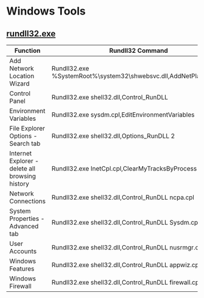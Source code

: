 # Windows Tools

## [rundll32.exe](https://www.tenforums.com/tutorials/77458-rundll32-commands-list-windows-10-a.html?__cf_chl_jschl_tk__=17e3f26288bd26d18e95a15f10f860a7a2c406dc-1601059515-0-ATl_NC49C7eMiOk7g-oapZDQ4OMt5bgVJOyNn8rBzcMUlKKRzZugX78fEmE31zJXxmsz_598ENSx4ArUoNtJq0Eo31A00tiymKTkPLW-vD7DboTEvFNmy82ik3CdRJPfs1519vLelINg0gVlQcyGiNnI0DiblE26tDUyfgJ9Fa4pLZXJYLNpMmyMkKvm_tz-YWvovbXVJtPF7SjZ3Kw8JxYHgvbXKdXWPVJu7o6qLgBSd9zHwSzmTJE0DALtqtWLNldOsCc3DIpZvq2STuyyDvfzQWakg_TS_uZas233QOhFR3sIQjUSv9xPfUw3J0IOQkmN0taZtrj-tRNgeb1AEUWNGRTP33ShPucTOj_SBPeWKrk9JJUXc9s3uevPI8OfYy9sjZCCm3Gg0UoY8prWYj1LepD7oyyHUbCvzWlVYQzn)
| Function | Rundll32 Command |
| --- | ------- |
| Add Network Location Wizard | Rundll32.exe %SystemRoot%\system32\shwebsvc.dll,AddNetPlaceRunDll |
| Control Panel	| Rundll32.exe shell32.dll,Control_RunDLL |
| Environment Variables	| Rundll32.exe sysdm.cpl,EditEnvironmentVariables |
| File Explorer Options - Search tab |	Rundll32.exe shell32.dll,Options_RunDLL 2 |
| Internet Explorer - delete all browsing history	| Rundll32.exe InetCpl.cpl,ClearMyTracksByProcess 255 |
| Network Connections	| Rundll32.exe shell32.dll,Control_RunDLL ncpa.cpl |
| System Properties - Advanced tab |	Rundll32.exe shell32.dll,Control_RunDLL Sysdm.cpl,,3 |
| User Accounts	| Rundll32.exe shell32.dll,Control_RunDLL nusrmgr.cpl |
| Windows Features	| Rundll32.exe shell32.dll,Control_RunDLL appwiz.cpl,,2 |
| Windows Firewall	| Rundll32.exe shell32.dll,Control_RunDLL firewall.cpl |


